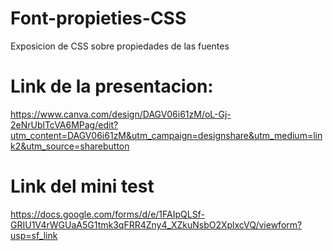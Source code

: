 # Font-propieties-CSS
Exposicion de CSS sobre propiedades de las fuentes

# Link de la presentacion:
https://www.canva.com/design/DAGV06i61zM/oL-Gj-2eNrUblTcVA6MPag/edit?utm_content=DAGV06i61zM&utm_campaign=designshare&utm_medium=link2&utm_source=sharebutton


# Link del mini test 
https://docs.google.com/forms/d/e/1FAIpQLSf-GRIU1V4rWGUaA5G1tmk3qFRR4Zny4_XZkuNsbO2XplxcVQ/viewform?usp=sf_link
